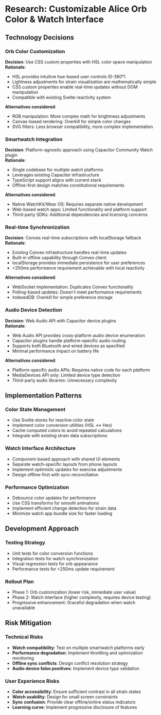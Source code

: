 # Research: Customizable Alice Orb Color & Watch Interface

## Technology Decisions

### Orb Color Customization

**Decision**: Use CSS custom properties with HSL color space manipulation  
**Rationale**:

- HSL provides intuitive hue-based user controls (0-360°)
- Lightness adjustments for strain visualization are mathematically simple
- CSS custom properties enable real-time updates without DOM manipulation
- Compatible with existing Svelte reactivity system

**Alternatives considered**:

- RGB manipulation: More complex math for brightness adjustments
- Canvas-based rendering: Overkill for simple color changes
- SVG filters: Less browser compatibility, more complex implementation

### Smartwatch Integration

**Decision**: Platform-agnostic approach using Capacitor Community Watch plugin  
**Rationale**:

- Single codebase for multiple watch platforms
- Leverages existing Capacitor infrastructure
- TypeScript support aligns with current stack
- Offline-first design matches constitutional requirements

**Alternatives considered**:

- Native WatchKit/Wear OS: Requires separate native development
- Web-based watch apps: Limited functionality and platform support
- Third-party SDKs: Additional dependencies and licensing concerns

### Real-time Synchronization

**Decision**: Convex real-time subscriptions with localStorage fallback  
**Rationale**:

- Existing Convex infrastructure handles real-time updates
- Built-in offline capability through Convex client
- localStorage provides immediate persistence for user preferences
- <250ms performance requirement achievable with local reactivity

**Alternatives considered**:

- WebSocket implementation: Duplicates Convex functionality
- Polling-based updates: Doesn't meet performance requirements
- IndexedDB: Overkill for simple preference storage

### Audio Device Detection

**Decision**: Web Audio API with Capacitor device plugins  
**Rationale**:

- Web Audio API provides cross-platform audio device enumeration
- Capacitor plugins handle platform-specific audio routing
- Supports both Bluetooth and wired devices as specified
- Minimal performance impact on battery life

**Alternatives considered**:

- Platform-specific audio APIs: Requires native code for each platform
- MediaDevices API only: Limited device type detection
- Third-party audio libraries: Unnecessary complexity

## Implementation Patterns

### Color State Management

- Use Svelte stores for reactive color state
- Implement color conversion utilities (HSL ↔ Hex)
- Cache computed colors to avoid repeated calculations
- Integrate with existing strain data subscriptions

### Watch Interface Architecture

- Component-based approach with shared UI elements
- Separate watch-specific layouts from phone layouts
- Implement optimistic updates for exercise adjustments
- Design offline-first with sync reconciliation

### Performance Optimization

- Debounce color updates for performance
- Use CSS transforms for smooth animations
- Implement efficient change detection for strain data
- Minimize watch app bundle size for faster loading

## Development Approach

### Testing Strategy

- Unit tests for color conversion functions
- Integration tests for watch synchronization
- Visual regression tests for orb appearance
- Performance tests for <250ms update requirement

### Rollout Plan

- Phase 1: Orb customization (lower risk, immediate user value)
- Phase 2: Watch interface (higher complexity, requires device testing)
- Progressive enhancement: Graceful degradation when watch unavailable

## Risk Mitigation

### Technical Risks

- **Watch compatibility**: Test on multiple smartwatch platforms early
- **Performance degradation**: Implement throttling and optimization monitoring
- **Offline sync conflicts**: Design conflict resolution strategy
- **Audio device false positives**: Implement device type validation

### User Experience Risks

- **Color accessibility**: Ensure sufficient contrast in all strain states
- **Watch usability**: Design for small screen constraints
- **Sync confusion**: Provide clear offline/online status indicators
- **Learning curve**: Implement progressive disclosure of features
